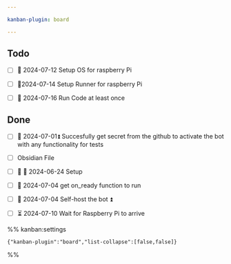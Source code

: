 ```yaml
---

kanban-plugin: board

---
```


## Todo

- [ ] 🛫 2024-07-12 Setup OS for raspberry Pi
- [ ] 🛫2024-07-14 Setup Runner for raspberry Pi
- [ ] 🛫 2024-07-16 Run Code at least once


## Done

- [ ] 🛫 2024-07-01⏫ Succesfully get secret from the github to activate the bot with any functionality for tests
- [ ] Obsidian File
- [ ] 🛫 📅 2024-06-24  Setup
- [ ] 🛫 2024-07-04 get on_ready function to run
- [ ] 🛫 2024-07-04 Self-host the bot ⏫
- [ ] ⏳ 2024-07-10 Wait for Raspberry Pi to arrive




%% kanban:settings
```
{"kanban-plugin":"board","list-collapse":[false,false]}
```
%%